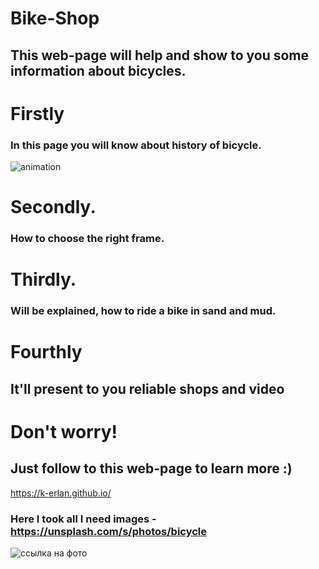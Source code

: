 # Bike-Shop
## This web-page will help and show to you some information about bicycles.

# Firstly
### In this page you will know about history of bicycle. 
![animation](https://user-images.githubusercontent.com/73570898/141682249-f8279dba-1c77-4c46-9a47-d8f6e1be1d76.jpg)

# Secondly.
### How to choose the right frame. 

# Thirdly. 
### Will be explained, how to ride a bike in sand and mud. 

# Fourthly
## It'll present to you reliable shops and video 

# Don't worry! 
## Just follow to this web-page to learn more :) 
https://k-erlan.github.io/

### Here I took all I need images - https://unsplash.com/s/photos/bicycle

![ссылка на фото](https://cdn1.worldpng.ru/uploads/2021/3/18/4d28f8a633dd6891549ce526ca5c9f6c-full.jpg)
